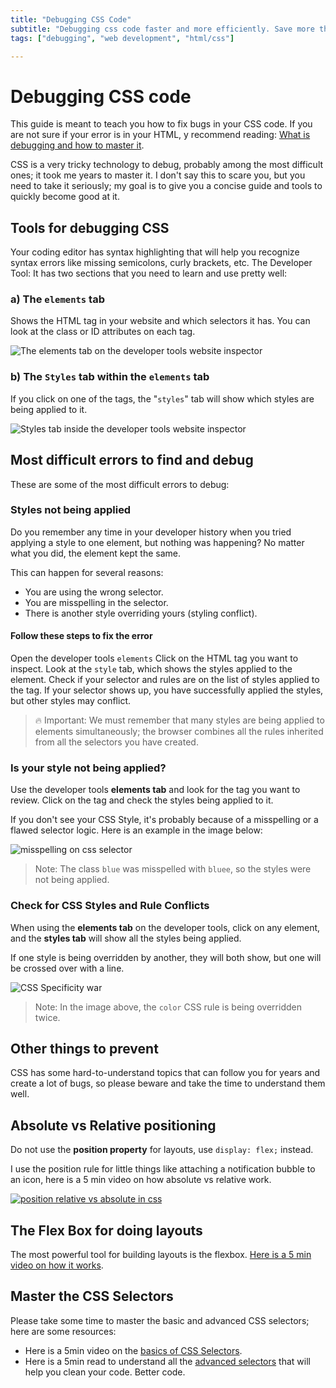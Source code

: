 ```yaml
---
title: "Debugging CSS Code"
subtitle: "Debugging css code faster and more efficiently. Save more than 50% of your debugging time when coding CSS."
tags: ["debugging", "web development", "html/css"]

--- 
```

# Debugging CSS code

This guide is meant to teach you how to fix bugs in your CSS code. If you are not sure if your error is in your HTML, y recommend reading: [What is debugging and how to master it](https://4geeks.com/lesson/what-is-debugging-code).

CSS is a very tricky technology to debug, probably among the most difficult ones; it took me years to master it. I don't say this to scare you, but you need to take it seriously; my goal is to give you a concise guide and tools to quickly become good at it.

## Tools for debugging CSS

Your coding editor has syntax highlighting that will help you recognize syntax errors like missing semicolons, curly brackets, etc.
The Developer Tool: It has two sections that you need to learn and use pretty well:

### a) The `elements` tab

Shows the HTML tag in your website and which selectors it has. You can look at the class or ID attributes on each tag.

![The elements tab on the developer tools website inspector](https://i.imgur.com/oJoH8C3.png)

### b) The `Styles` tab within the `elements` tab

If you click on one of the tags, the "`styles`" tab will show which styles are being applied to it.

![Styles tab inside the developer tools website inspector](https://i.imgur.com/UM926NI.png)

## Most difficult errors to find and debug
These are some of the most difficult errors to debug:

### Styles not being applied

Do you remember any time in your developer history when you tried applying a style to one element, but nothing was happening? No matter what you did, the element kept the same.

This can happen for several reasons:
- You are using the wrong selector.
- You are misspelling in the selector.
- There is another style overriding yours (styling conflict).

#### Follow these steps to fix the error

Open the developer tools `elements`
Click on the HTML tag you want to inspect.
Look at the `style` tab, which shows the styles applied to the element.
Check if your selector and rules are on the list of styles applied to the tag.
If your selector shows up, you have successfully applied the styles, but other styles may conflict.

> 🔥 Important: We must remember that many styles are being applied to elements simultaneously; the browser combines all the rules inherited from all the selectors you have created.

### Is your style not being applied?

Use the developer tools **elements tab** and look for the tag you want to review. Click on the tag and check the styles being applied to it.

If you don't see your CSS Style, it's probably because of a misspelling or a flawed selector logic. Here is an example in the image below:

![misspelling on css selector](https://storage.googleapis.com/breathecode-asset-images/misspelling-on-css-selector.gif)

> Note: The class `blue` was misspelled with `bluee`, so the styles were not being applied.

### Check for CSS Styles and Rule Conflicts

When using the **elements tab** on the developer tools, click on any element, and the **styles tab** will show all the styles being applied.

If one style is being overridden by another, they will both show, but one will be crossed over with a line.

![CSS Specificity war](https://i.imgur.com/Gp7hOvA.png)

> Note: In the image above, the `color` CSS rule is being overridden twice.

## Other things to prevent
CSS has some hard-to-understand topics that can follow you for years and create a lot of bugs, so please beware and take the time to understand them well.

## Absolute vs Relative positioning

Do not use the **position property** for layouts, use `display: flex;` instead.

I use the position rule for little things like attaching a notification bubble to an icon, here is a 5 min video on how absolute vs relative work.

[![position relative vs absolute in css](https://storage.googleapis.com/breathecode-asset-images/09bb8857a98f0284c10bfb7ff7f343718e6fd1e2ad247920aacb71a71687d0c3.gif)](https://www.loom.com/share/3715da41c2ec45be8711c4f8944e406b)

## The Flex Box for doing layouts
The most powerful tool for building layouts is the flexbox. [Here is a 5 min video on how it works](https://www.youtube.com/watch?v=ZRc2vUF92e8).

## Master the CSS Selectors
Please take some time to master the basic and advanced CSS selectors; here are some resources:

- Here is a 5min video on the [basics of CSS Selectors](https://www.youtube.com/watch?v=0Wt1n0wvSe8).
- Here is a 5min read to understand all the [advanced selectors](https://4geeks.com/lesson/mastering-css-selectors) that will help you clean your code. Better code.
